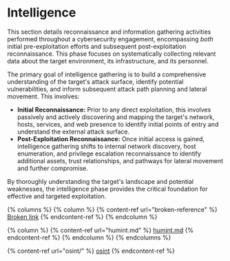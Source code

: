 # Intelligence

This section details reconnaissance and information gathering activities performed throughout a cybersecurity engagement, encompassing _both_ initial pre-exploitation efforts and subsequent post-exploitation reconnaissance. This phase focuses on systematically collecting relevant data about the target environment, its infrastructure, and its personnel.

The primary goal of intelligence gathering is to build a comprehensive understanding of the target's attack surface, identify potential vulnerabilities, and inform subsequent attack path planning and lateral movement. This involves:

* **Initial Reconnaissance:** Prior to any direct exploitation, this involves passively and actively discovering and mapping the target's network, hosts, services, and web presence to identify initial points of entry and understand the external attack surface.
* **Post-Exploitation Reconnaissance:** Once initial access is gained, intelligence gathering shifts to internal network discovery, host enumeration, and privilege escalation reconnaissance to identify additional assets, trust relationships, and pathways for lateral movement and further compromise.

By thoroughly understanding the target's landscape and potential weaknesses, the intelligence phase provides the critical foundation for effective and targeted exploitation.

{% columns %}
{% column %}
{% content-ref url="broken-reference" %}
[Broken link](broken-reference)
{% endcontent-ref %}
{% endcolumn %}

{% column %}
{% content-ref url="humint.md" %}
[humint.md](humint.md)
{% endcontent-ref %}
{% endcolumn %}
{% endcolumns %}

{% content-ref url="osint/" %}
[osint](osint/)
{% endcontent-ref %}
